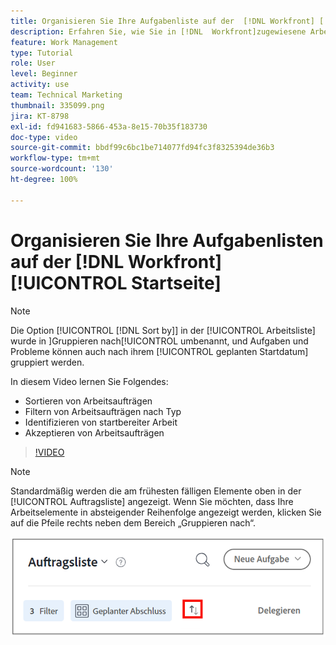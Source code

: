 ```yaml
---
title: Organisieren Sie Ihre Aufgabenliste auf der  [!DNL Workfront] [!UICONTROL Startseite]
description: Erfahren Sie, wie Sie in [!DNL  Workfront]zugewiesene Arbeiten filtern und sortieren, startbereite Arbeiten identifizieren und Arbeitszuweisungen annehmen können.
feature: Work Management
type: Tutorial
role: User
level: Beginner
activity: use
team: Technical Marketing
thumbnail: 335099.png
jira: KT-8798
exl-id: fd941683-5866-453a-8e15-70b35f183730
doc-type: video
source-git-commit: bbdf99c6bc1be714077fd94fc3f8325394de36b3
workflow-type: tm+mt
source-wordcount: '130'
ht-degree: 100%

---
```


# Organisieren Sie Ihre Aufgabenlisten auf der [!DNL Workfront] [!UICONTROL Startseite]

>[!NOTE]
>
>Die Option [!UICONTROL [!DNL Sort by]] in der [!UICONTROL Arbeitsliste] wurde in ]Gruppieren nach[!UICONTROL  umbenannt, und Aufgaben und Probleme können auch nach ihrem [!UICONTROL geplanten Startdatum] gruppiert werden.

In diesem Video lernen Sie Folgendes:

* Sortieren von Arbeitsaufträgen
* Filtern von Arbeitsaufträgen nach Typ
* Identifizieren von startbereiter Arbeit
* Akzeptieren von Arbeitsaufträgen

>[!VIDEO](https://video.tv.adobe.com/v/335099/?quality=12&learn=on&enablevpops=1)

>[!NOTE]
>
>Standardmäßig werden die am frühesten fälligen Elemente oben in der [!UICONTROL Auftragsliste] angezeigt. Wenn Sie möchten, dass Ihre Arbeitselemente in absteigender Reihenfolge angezeigt werden, klicken Sie auf die Pfeile rechts neben dem Bereich „Gruppieren nach“.

![Bild eines Bildschirms, der Ihre Auftragsliste gruppiert nach Fälligkeitsdatum zeigt.](assets/work-list-arrows.png)
